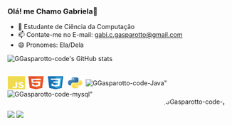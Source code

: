 ### Olá! me Chamo Gabriela👋

- 🌱 Estudante de Ciência da Computação
- 📫 Contate-me no E-mail: gabi.c.gasparotto@gmail.com
- 😄 Pronomes: Ela/Dela

![GGasparotto-code's GitHub stats](https://github-readme-stats.vercel.app/api?username=GGasparotto-code&show_icons=true&theme=radical)

<div style="display: inline_block"><br>
  <img align="center" alt="GGasparotto-code-Js" height="30" width="40" src="https://raw.githubusercontent.com/devicons/devicon/master/icons/javascript/javascript-plain.svg">
  <img align="center" alt="GGasparotto-code-HTML" height="30" width="40" src="https://raw.githubusercontent.com/devicons/devicon/master/icons/html5/html5-original.svg">
  <img align="center" alt="GGasparotto-code-CSS" height="30" width="40" src="https://raw.githubusercontent.com/devicons/devicon/master/icons/css3/css3-original.svg">
  <img align="center" alt="GGasparotto-code-Python" height="30" width="40" src="https://raw.githubusercontent.com/devicons/devicon/master/icons/python/python-original.svg">
  <img align="center" alt=GGasparotto-code-Java" height="30" width="40" src="https://cdn.jsdelivr.net/gh/devicons/devicon/icons/java/java-original-wordmark.svg">
  <img align="center" alt=GGasparotto-code-mysql" height="30" width="40" src="https://cdn.jsdelivr.net/gh/devicons/devicon/icons/mysql/mysql-original-wordmark.svg" />
</div>

<img align="right" alt="GGasparotto-code-pic" height="150" style="border-radius:50px;" src="https://lh3.googleusercontent.com/2Wu-rAEtXFTK-SHmR6Ylryy4x1lAqpRTqgtkXzaljKge-0WWKPNAxWrc3ew8KujD7qKmYutozH0F0k-BJ9zGqszcZo-mCYZKRVFz0uI8Ut5YKcsQQIRUsZZiVTsauBsZgdTThl5bZOeuGp6PhABr1WW6zdP_LMDjtyPvfrq48NCY68AlJEGiUboTRvGFc76Jkcks4GFSh-ppbvdmwGmrmerab08736ohwjNh6O58DGQt8jcO7Kfk059rM9Khe1Sblpi8eQbXDh8n-uFeT9TprGch0600uk-7hewe3e40wLOtF67m1CQLos2xqjY-8vcMfSaU1LYtYYHGIJ0uV_XIMH-eTOH6ClZRbXQduV5PABbOn-_pPLXcM73D2Whrq40_cvgqFg2PlcOxfgItZnvOSlsKhLjTogF6loNHmatr-7pVuKRlHzrbaM52D1Mxsmnvi47Zmkc0CpWx7foo71dOdZ1IMfUfZ4QACJbFRI5p0X6a_4AYUzecuSe6WlOT9thdpOUyj3NlUgbRKio9c6MNJZDyhiiDW9ZF7b4KFbiecrdsyTNM9KaV4aIrySvPL_72OTA_6WOEoYhDRyrPsZNcrM-ZBLzekhBsBhvgcSy0WVm0QWZMRko2ivIbI4r8Lw-1jx_2k1jVkYF4gAFTMdfabnqlzFW62BmfjDqbmBEAnijSirnruOVp1yUmN7EEb1hb98qYhcUtUaUcyN4ZkUbwBePAQQAcs20Z6jO9ET3EPprUlOJ6wwwj-fj-uPCl0ow8wBUspwJuk2tk-g6MUO8mO3Tw3_z8mM0Uel8h6bioRSBwu-8Y_HncrgQuW38RGjcxeoeh84VAIEa7gtgoxOYZuydk_bMoX31F0hubPJVMSw3J9a5IoVecCsOASj27zlSNMx4mFZQEUwknIDeMd8g7nNOkWpsqbTPiYm75jV7FIPmDZimi=w600-h600-s-no?authuser=0">

  ##
  
<div> 
  <a href = "mailto:gabi.c.gasparotto@gmail.com"><img src="https://img.shields.io/badge/-Gmail-%23333?style=for-the-badge&logo=gmail&logoColor=white" target="_blank"></a>
  <a href="https://www.linkedin.com/in/gabriela-cavalari-gasparotto/" target="_blank"><img src="https://img.shields.io/badge/-LinkedIn-%230077B5?style=for-the-badge&logo=linkedin&logoColor=white" target="_blank"></a> 
</div>
